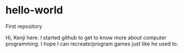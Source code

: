 # hello-world
First repository

Hi, Kenji here. I started github to get to know more about computer programming.
I hope I can recreate/program games just like he used to.
